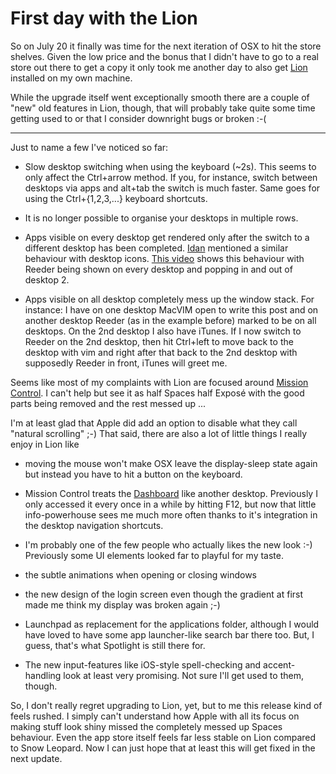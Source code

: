 # First day with the Lion

So on July 20 it finally was time for the next iteration of OSX to hit the store shelves. Given the low price and the bonus that I didn't have to go to a real store out there to get a copy it only took me another day to also get [Lion][lion] installed on my own machine.

While the upgrade itself went exceptionally smooth there are a couple of "new" old features in Lion, though, that will probably take quite some time getting used to or that I consider downright bugs or broken :-( 

----------------

Just to name a few I've noticed so far:

* Slow desktop switching when using the keyboard (~2s). This seems to only affect the Ctrl+arrow method. If you, for instance, switch between desktops via apps and alt+tab the switch is much faster. Same goes for using the Ctrl+{1,2,3,...} keyboard shortcuts.

* It is no longer possible to organise your desktops in multiple rows.

* Apps visible on every desktop get rendered only after the switch to a different desktop has been completed. [Idan][idan] mentioned a similar behaviour with desktop icons. [This video](http://vimeo.com/26770479) shows this behaviour with Reeder being shown on every desktop and popping in and out of desktop 2.

* Apps visible on all desktop completely mess up the window stack. For instance: I have on one desktop MacVIM open to write this post and on another desktop Reeder (as in the example before) marked to be on all desktops. On the 2nd desktop I also have iTunes. If I now switch to Reeder on the 2nd desktop, then hit Ctrl+left to move back to the desktop with vim and right after that back to the 2nd desktop with supposedly Reeder in front, iTunes will greet me.
  
Seems like most of my complaints with Lion are focused around [Mission Control][mc]. I can't help but see it as half Spaces half Exposé with the good parts being
removed and the rest messed up ... 

I'm at least glad that Apple did add an option to disable what they call "natural scrolling" ;-) That said, there are also a lot of little things I really enjoy in Lion like

* moving the mouse won't make OSX leave the display-sleep state again but instead you have to hit a button on the keyboard.

* Mission Control treats the [Dashboard][dab] like another desktop. Previously I only accessed it every once in a while by hitting F12, but now that little info-powerhouse sees me much more often thanks to it's integration in the desktop navigation shortcuts.

* I'm probably one of the few people who actually likes the new look :-) Previously some UI elements looked far to playful for my taste.

* the subtle animations when opening or closing windows

* the new design of the login screen even though the gradient at first made me think my display was broken again ;-)

* Launchpad as replacement for the applications folder, although I would have loved to have some app launcher-like search bar there too. But, I guess, that's what Spotlight is still there for.

* The new input-features like iOS-style spell-checking and accent-handling look at least very promising. Not sure I'll get used to them, though.

So, I don't really regret upgrading to Lion, yet, but to me this release kind of feels rushed. I simply can't understand how Apple with all its focus on making stuff look shiny missed the completely messed up Spaces behaviour. Even the app store itself feels far less stable on Lion compared to Snow Leopard.  Now I can just hope that at least this will get fixed in the next
update.

[lion]: http://www.apple.com/macosx/what-is/
[idan]: https://plus.google.com/106647697420529217400/posts/N9Yed2ppfhB
[mc]: http://www.apple.com/macosx/whats-new/mission-control.html
[dab]: http://en.wikipedia.org/wiki/Dashboard_(software)